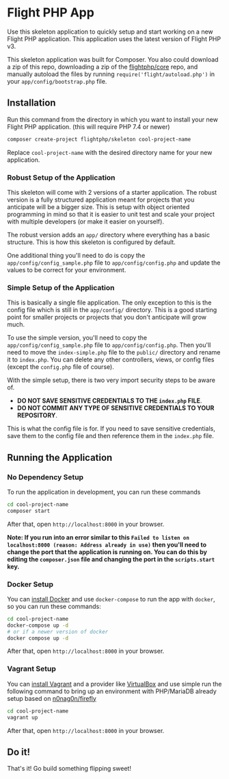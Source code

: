 # Flight PHP App

Use this skeleton application to quickly setup and start working on a new Flight PHP application. This application uses the latest version of Flight PHP v3.

This skeleton application was built for Composer. You also could download a zip of this repo, downloading a zip of the [flightphp/core](https://github.com/flightphp/core]) repo, and manually autoload the files by running `require('flight/autoload.php')` in your `app/config/bootstrap.php` file.

## Installation

Run this command from the directory in which you want to install your new Flight PHP application. (this will require PHP 7.4 or newer)

```bash
composer create-project flightphp/skeleton cool-project-name
```

Replace `cool-project-name` with the desired directory name for your new application.

### Robust Setup of the Application

This skeleton will come with 2 versions of a starter application. The robust version is a fully structured application meant for projects that you anticipate will be a bigger size. This is setup with object oriented programming in mind so that it is easier to unit test and scale your project with multiple developers (or make it easier on yourself).

The robust version adds an `app/` directory where everything has a basic structure. This is how this skeleton is configured by default.

One additional thing you'll need to do is copy the `app/config/config_sample.php` file to `app/config/config.php` and update the values to be correct for your environment.

### Simple Setup of the Application

This is basically a single file application. The only exception to this is the config file which is still in the `app/config/` directory. This is a good starting point for smaller projects or projects that you don't anticipate will grow much.

To use the simple version, you'll need to copy the `app/config/config_sample.php` file to `app/config/config.php`. Then you'll need to move the `index-simple.php` file to the `public/` directory and rename it to `index.php`. You can delete any other controllers, views, or config files (except the `config.php` file of course).

With the simple setup, there is two very import security steps to be aware of. 
- **DO NOT SAVE SENSITIVE CREDENTIALS TO THE `index.php` FILE**. 
- **DO NOT COMMIT ANY TYPE OF SENSITIVE CREDENTIALS TO YOUR REPOSITORY**.

This is what the config file is for. If you need to save sensitive credentials, save them to the config file and then reference them in the `index.php` file.

## Running the Application

### No Dependency Setup

To run the application in development, you can run these commands 

```bash
cd cool-project-name
composer start
```

After that, open `http://localhost:8000` in your browser.

__Note: If you run into an error similar to this `Failed to listen on localhost:8000 (reason: Address already in use)` then you'll need to change the port that the application is running on. You can do this by editing the `composer.json` file and changing the port in the `scripts.start` key.__

### Docker Setup

You can [install Docker](https://docs.docker.com/engine/install/) and use `docker-compose` to run the app with `docker`, so you can run these commands:
```bash
cd cool-project-name
docker-compose up -d
# or if a newer version of docker
docker compose up -d
```
After that, open `http://localhost:8000` in your browser.

### Vagrant Setup
You can [install Vagrant](https://vagrantup.com/download) and a provider like [VirtualBox](https://www.virtualbox.org/wiki/Downloads) and use simple run the following command to bring up an environment with PHP/MariaDB already setup based on [n0nag0n/firefly](https://github.com/n0nag0n/firefly)

```bash
cd cool-project-name
vagrant up
```

After that, open `http://localhost:8000` in your browser.

## Do it!
That's it! Go build something flipping sweet!
